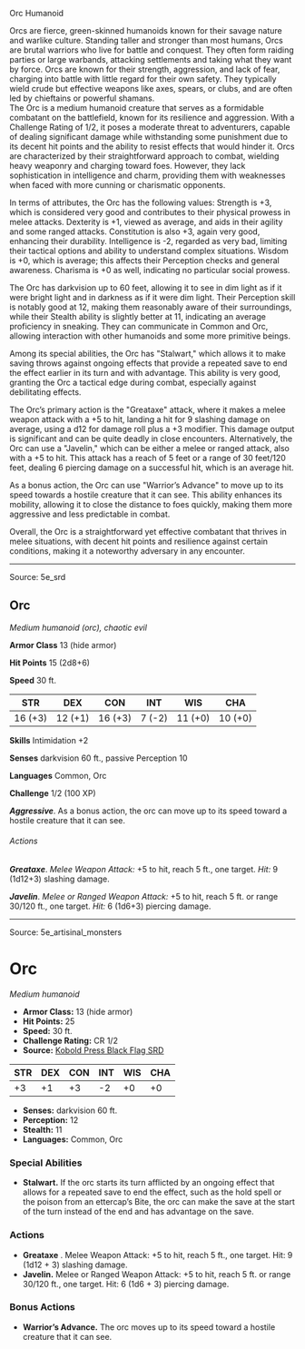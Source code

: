 <MonsterName/>Orc</MonsterName>
<CreatureType/>Humanoid</CreatureType>

<summary>Orcs are fierce, green-skinned humanoids known for their savage nature and warlike culture. Standing taller and stronger than most humans, Orcs are brutal warriors who live for battle and conquest. They often form raiding parties or large warbands, attacking settlements and taking what they want by force. Orcs are known for their strength, aggression, and lack of fear, charging into battle with little regard for their own safety. They typically wield crude but effective weapons like axes, spears, or clubs, and are often led by chieftains or powerful shamans.</summary>

<summary>The Orc is a medium humanoid creature that serves as a formidable combatant on the battlefield, known for its resilience and aggression. With a Challenge Rating of 1/2, it poses a moderate threat to adventurers, capable of dealing significant damage while withstanding some punishment due to its decent hit points and the ability to resist effects that would hinder it. Orcs are characterized by their straightforward approach to combat, wielding heavy weaponry and charging toward foes. However, they lack sophistication in intelligence and charm, providing them with weaknesses when faced with more cunning or charismatic opponents. </summary>

<detail>

In terms of attributes, the Orc has the following values: Strength is +3, which is considered very good and contributes to their physical prowess in melee attacks. Dexterity is +1, viewed as average, and aids in their agility and some ranged attacks. Constitution is also +3, again very good, enhancing their durability. Intelligence is -2, regarded as very bad, limiting their tactical options and ability to understand complex situations. Wisdom is +0, which is average; this affects their Perception checks and general awareness. Charisma is +0 as well, indicating no particular social prowess.

The Orc has darkvision up to 60 feet, allowing it to see in dim light as if it were bright light and in darkness as if it were dim light. Their Perception skill is notably good at 12, making them reasonably aware of their surroundings, while their Stealth ability is slightly better at 11, indicating an average proficiency in sneaking. They can communicate in Common and Orc, allowing interaction with other humanoids and some more primitive beings.

Among its special abilities, the Orc has "Stalwart," which allows it to make saving throws against ongoing effects that provide a repeated save to end the effect earlier in its turn and with advantage. This ability is very good, granting the Orc a tactical edge during combat, especially against debilitating effects.

The Orc’s primary action is the "Greataxe" attack, where it makes a melee weapon attack with a +5 to hit, landing a hit for 9 slashing damage on average, using a d12 for damage roll plus a +3 modifier. This damage output is significant and can be quite deadly in close encounters. Alternatively, the Orc can use a "Javelin," which can be either a melee or ranged attack, also with a +5 to hit. This attack has a reach of 5 feet or a range of 30 feet/120 feet, dealing 6 piercing damage on a successful hit, which is an average hit.

As a bonus action, the Orc can use "Warrior’s Advance" to move up to its speed towards a hostile creature that it can see. This ability enhances its mobility, allowing it to close the distance to foes quickly, making them more aggressive and less predictable in combat.

Overall, the Orc is a straightforward yet effective combatant that thrives in melee situations, with decent hit points and resilience against certain conditions, making it a noteworthy adversary in any encounter.</detail>



---

Source: 5e_srd

## Orc

*Medium humanoid (orc), chaotic evil*

**Armor Class** 13 (hide armor)

**Hit Points** 15 (2d8+6)

**Speed** 30 ft.

| STR     | DEX     | CON     | INT    | WIS     | CHA     |
|---------|---------|---------|--------|---------|---------|
| 16 (+3) | 12 (+1) | 16 (+3) | 7 (-2) | 11 (+0) | 10 (+0) |

**Skills** Intimidation +2

**Senses** darkvision 60 ft., passive Perception 10

**Languages** Common, Orc

**Challenge** 1/2 (100 XP)

***Aggressive***. As a bonus action, the orc can move up to its speed toward a hostile creature that it can see.

###### Actions

***Greataxe***. *Melee Weapon Attack:* +5 to hit, reach 5 ft., one target. *Hit:* 9 (1d12+3) slashing damage.

***Javelin***. *Melee or Ranged Weapon Attack:* +5 to hit, reach 5 ft. or range 30/120 ft., one target. *Hit:* 6 (1d6+3) piercing damage.



---

Source: 5e_artisinal_monsters

# Orc

*Medium humanoid*

- **Armor Class:** 13 (hide armor)
- **Hit Points:** 25
- **Speed:** 30 ft.
- **Challenge Rating:** CR 1/2
- **Source:** [Kobold Press Black Flag SRD](https://koboldpress.com/black-flag-roleplaying/)

| STR | DEX | CON | INT | WIS | CHA |
| --- | --- | --- | --- | --- | --- |
| +3 | +1 | +3 | -2 | +0 | +0 |

- **Senses:** darkvision 60 ft.
- **Perception:** 12
- **Stealth:** 11
- **Languages:** Common, Orc

### Special Abilities

- **Stalwart.** If the orc starts its turn afflicted by an ongoing effect that allows for a repeated save to end the effect, such as the hold spell or the poison from an ettercap’s Bite, the orc can make the save at the start of the turn instead of the end and has advantage on the save.

### Actions

- **Greataxe** . Melee Weapon Attack: +5 to hit, reach 5 ft., one target. Hit: 9 (1d12 + 3) slashing damage.
- **Javelin.** Melee or Ranged Weapon Attack: +5 to hit, reach 5 ft. or range 30/120 ft., one target. Hit: 6 (1d6 + 3) piercing damage.

### Bonus Actions

- **Warrior’s Advance.** The orc moves up to its speed toward a hostile creature that it can see.



